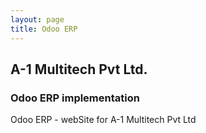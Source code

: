 ```yaml
---
layout: page
title: Odoo ERP
---
```


## A-1 Multitech Pvt Ltd.
### Odoo ERP implementation
Odoo ERP - webSite for A-1 Multitech Pvt Ltd
